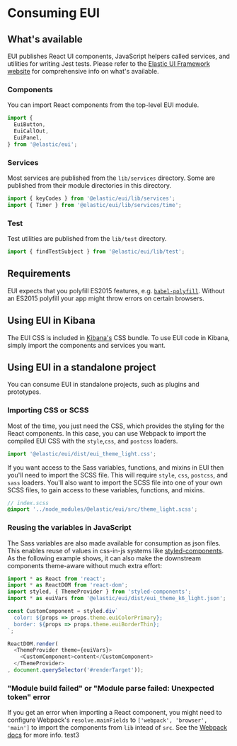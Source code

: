 # Consuming EUI

## What's available

EUI publishes React UI components, JavaScript helpers called services, and utilities for writing Jest tests. Please refer to the [Elastic UI Framework website](https://elastic.github.io/eui) for comprehensive info on what's available.

### Components

You can import React components from the top-level EUI module.

```js
import {
  EuiButton,
  EuiCallOut,
  EuiPanel,
} from '@elastic/eui';
```

### Services

Most services are published from the `lib/services` directory. Some are published from their module directories in this directory.

```js
import { keyCodes } from '@elastic/eui/lib/services';
import { Timer } from '@elastic/eui/lib/services/time';
```

### Test

Test utilities are published from the `lib/test` directory.

```js
import { findTestSubject } from '@elastic/eui/lib/test';
```

## Requirements

EUI expects that you polyfill ES2015 features, e.g. [`babel-polyfill`](https://babeljs.io/docs/usage/polyfill/). Without an ES2015 polyfill your app might throw errors on certain browsers.

## Using EUI in Kibana

The EUI CSS is included in [Kibana's](https://www.github.com/elastic/kibana) CSS bundle. To use EUI code in Kibana, simply import the components and services you want.

## Using EUI in a standalone project

You can consume EUI in standalone projects, such as plugins and prototypes.

### Importing CSS or SCSS

Most of the time, you just need the CSS, which provides the styling for the React components. In this case, you can use Webpack to import the compiled EUI CSS with the `style`,`css`, and `postcss` loaders.

```js
import '@elastic/eui/dist/eui_theme_light.css';
```

If you want access to the Sass variables, functions, and mixins in EUI then you'll need to import the SCSS file. This will require `style`, `css`, `postcss`, and `sass` loaders. You'll also want to import the SCSS file into one of your own SCSS files, to gain access to these variables, functions, and mixins.

```scss
// index.scss
@import '../node_modules/@elastic/eui/src/theme_light.scss';
```

### Reusing the variables in JavaScript

The Sass variables are also made available for consumption as json files. This enables reuse of values in css-in-js systems like [styled-components](https://www.styled-components.com). As the following example shows, it can also make the downstream components theme-aware without much extra effort:

```js
import * as React from 'react';
import * as ReactDOM from 'react-dom';
import styled, { ThemeProvider } from 'styled-components';
import * as euiVars from '@elastic/eui/dist/eui_theme_k6_light.json';

const CustomComponent = styled.div`
  color: ${props => props.theme.euiColorPrimary};
  border: ${props => props.theme.euiBorderThin};
`;

ReactDOM.render(
  <ThemeProvider theme={euiVars}>
    <CustomComponent>content</CustomComponent>
  </ThemeProvider>
, document.querySelector('#renderTarget'));
```

### "Module build failed" or "Module parse failed: Unexpected token" error

If you get an error when importing a React component, you might need to configure Webpack's `resolve.mainFields` to `['webpack', 'browser', 'main']` to import the components from `lib` intead of `src`. See the [Webpack docs](https://webpack.js.org/configuration/resolve/#resolve-mainfields) for more info.
test3
